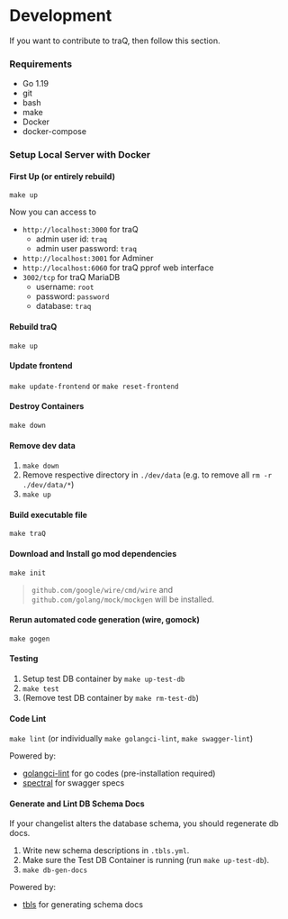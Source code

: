 # Development

If you want to contribute to traQ, then follow this section.

### Requirements

- Go 1.19
- git
- bash
- make
- Docker
- docker-compose

### Setup Local Server with Docker

#### First Up (or entirely rebuild)
`make up`

Now you can access to
+ `http://localhost:3000` for traQ
    + admin user id: `traq`
    + admin user password: `traq`
+ `http://localhost:3001` for Adminer
+ `http://localhost:6060` for traQ pprof web interface
+ `3002/tcp` for traQ MariaDB
    + username: `root`
    + password: `password`
    + database: `traq`

#### Rebuild traQ
`make up`

#### Update frontend
`make update-frontend` or `make reset-frontend`

#### Destroy Containers
`make down`

#### Remove dev data
1. `make down`
2. Remove respective directory in `./dev/data` (e.g. to remove all `rm -r ./dev/data/*`)
3. `make up`

#### Build executable file
`make traQ`

#### Download and Install go mod dependencies
`make init`
> `github.com/google/wire/cmd/wire` and `github.com/golang/mock/mockgen` will be installed.

#### Rerun automated code generation (wire, gomock)
`make gogen`

#### Testing
1. Setup test DB container by `make up-test-db`
2. `make test`
3. (Remove test DB container by `make rm-test-db`)

#### Code Lint
`make lint` (or individually `make golangci-lint`, `make swagger-lint`)

Powered by:
+ [golangci-lint](https://github.com/golangci/golangci-lint) for go codes (pre-installation required)
+ [spectral](https://github.com/stoplightio/spectral) for swagger specs

#### Generate and Lint DB Schema Docs
If your changelist alters the database schema, you should regenerate db docs.

1. Write new schema descriptions in `.tbls.yml`.
2. Make sure the Test DB Container is running (run `make up-test-db`).
3. `make db-gen-docs`

Powered by:
+ [tbls](https://github.com/k1LoW/tbls) for generating schema docs
